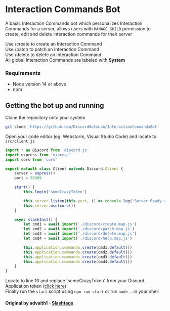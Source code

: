 # Interaction Commands Bot
A basic Interaction Commands bot which personalizes Interaction Commands for a server,
allows users with `MANAGE_GUILD` permission to create, edit and delete interaction commands for their server<br>

Use /create to create an Interaction Command<br>
Use /patch to patch an Interaction Command<br>
Use /delete to delete an Interaction Command<br>
All global Interaction Commands are labeled with **System**<br>

### Requirements
- Node version 14 or above
- npm

## Getting the bot up and running
Clone the repository onto your system

```sh
git clone 'https://github.com/DiscordBotsLab/InteractionCommandsBot'
```
Open your code editor (eg: Webstorm, Visual Studio Code) and locate to `src/client.js`
```js
import * as Discord from 'discord.js'
import express from 'express'
import cors from 'cors'

export default class Client extends Discord.Client {
    server = express()
    port = 50009

    start() {
        this.login('someCrazyToken')

        this.server.listen(this.port, () => console.log('Server Ready at ' + this.port))
        this.server.use(cors())
    }

    async slashInit() {
        let cmd1 = await import('./discord/create.map.js')
        let cmd2 = await import('./discord/patch.map.js')
        let cmd3 = await import('./discord/delete.map.js')
        let cmd4 = await import('./discord/help.map.js')

        this.application.commands.create(cmd1.default())
        this.application.commands.create(cmd2.default())
        this.application.commands.create(cmd3.default())
        this.application.commands.create(cmd4.default())
    }
}
```
Locate to line 10 and replace 'someCrazyToken' from your Discord Application token ([click here](https://discord.com/developers/applications))<br>
Finally run the `start` script using `npm run start` or run `node .` in your shell

#### Original by advaith1 - [Slashtags](https://github.com/advaith1/slashtags)
